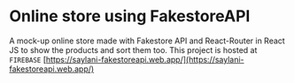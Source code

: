 # Online store using FakestoreAPI
A mock-up online store made with Fakestore API and React-Router in React JS to show the products and sort them too.
This project is hosted at `FIREBASE` [https://saylani-fakestoreapi.web.app/](https://saylani-fakestoreapi.web.app/)
